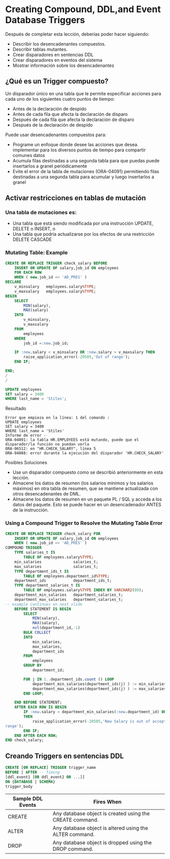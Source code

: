 # Creating Compound, DDL,and Event Database Triggers
Después de completar esta lección, deberías poder hacer
siguiendo:
- Describir los desencadenantes compuestos.
- Describir tablas mutantes.
- Crear disparadores en sentencias DDL
- Crear disparadores en eventos del sistema
- Mostrar información sobre los desencadenantes

## ¿Qué es un Trigger compuesto?
Un disparador único en una tabla que le permite especificar acciones para cada uno de los siguientes cuatro puntos de tiempo:
- Antes de la declaración de despido
- Antes de cada fila que afecta la declaración de disparo
- Después de cada fila que afecta la declaración de disparo
- Después de la declaración de despido


Puede usar desencadenantes compuestos para:
- Programe un enfoque donde desee las acciones que desea. implementar para los diversos puntos de tiempo para compartir comunes datos
- Acumula filas destinadas a una segunda tabla para que puedas puede insertarlos a granel periódicamente
- Evite el error de la tabla de mutaciones (ORA-04091) permitiendo filas destinadas a una segunda tabla para acumular y luego insertarlos a granel



## Activar restricciones en tablas de mutación
### Una tabla de mutaciones es:
- Una tabla que está siendo modificada por una instrucción UPDATE, DELETE o INSERT, o
- Una tabla que podría actualizarse por los efectos de una restricción DELETE CASCADE
### Mutating Table: Example

```sql
CREATE OR REPLACE TRIGGER check_salary BEFORE
    INSERT OR UPDATE OF salary,job_id ON employees
    FOR EACH ROW
    WHEN ( new.job_id <> 'AD_PRES' )
DECLARE
    v_minsalary   employees.salary%TYPE;
    v_maxsalary   employees.salary%TYPE;
BEGIN
    SELECT
        MIN(salary),
        MAX(salary)
    INTO
        v_minsalary,
        v_maxsalary
    FROM
        employees
    WHERE
        job_id =:new.job_id;

    IF :new.salary < v_minsalary OR :new.salary > v_maxsalary THEN
        raise_application_error(-20505,'Out of range');
    END IF;

END;
/
/
```

```sql
UPDATE employees
SET salary = 3400
WHERE last_name = 'Stiles';
```
Resultado
```
Error que empieza en la línea: 1 del comando :
UPDATE employees
SET salary = 3400
WHERE last_name = 'Stiles'
Informe de error -
ORA-04091: la tabla HR.EMPLOYEES está mutando, puede que el disparador/la función no puedan verla
ORA-06512: en "HR.CHECK_SALARY", línea 5
ORA-04088: error durante la ejecución del disparador 'HR.CHECK_SALARY'
```
Posibles Soluciones

- Use un disparador compuesto como se describió anteriormente en esta lección.
- Almacene los datos de resumen (los salarios mínimos y los salarios máximos) en otra tabla de resumen, que se mantiene actualizada con otros desencadenantes de DML.
- Almacene los datos de resumen en un paquete PL / SQL y acceda a los datos del paquete. Esto se puede hacer en un desencadenador ANTES de la instrucción.

### Using a Compound Trigger to Resolve the Mutating Table Error

```sql
CREATE OR REPLACE TRIGGER check_salary FOR
    INSERT OR UPDATE OF salary,job_id ON employees
    WHEN ( new.job_id <> 'AD_PRES' )
COMPOUND TRIGGER
    TYPE salaries_t IS
        TABLE OF employees.salary%TYPE;
    min_salaries              salaries_t;
    max_salaries              salaries_t;
    TYPE department_ids_t IS
        TABLE OF employees.department_id%TYPE;
    department_ids            department_ids_t;
    TYPE department_salaries_t IS
        TABLE OF employees.salary%TYPE INDEX BY VARCHAR2(80);
    department_min_salaries   department_salaries_t;
    department_max_salaries   department_salaries_t;
-- example continues on next slide
    BEFORE STATEMENT IS BEGIN
        SELECT
            MIN(salary),
            MAX(salary),
            nvl(department_id,-1)
        BULK COLLECT
        INTO
            min_salaries,
            max_salaries,
            department_ids
        FROM
            employees
        GROUP BY
            department_id;

        FOR j IN 1..department_ids.count () LOOP
            department_min_salaries(department_ids(j) ) := min_salaries(j);
            department_max_salaries(department_ids(j) ) := max_salaries(j);
        END LOOP;

    END BEFORE STATEMENT;
    AFTER EACH ROW IS BEGIN
        IF :new.salary < department_min_salaries(:new.department_id) OR :new.salary > department_max_salaries(:new.department_id)
        THEN
            raise_application_error(-20505,'New Salary is out of acceptable
range');
        END IF;
    END AFTER EACH ROW;
END check_salary;

```
## Creando Triggers en sentencias DDL
```sql
CREATE [OR REPLACE] TRIGGER trigger_name
BEFORE | AFTER -- Timing
[ddl_event1 [OR ddl_event2 OR ...]]
ON {DATABASE | SCHEMA}
trigger_body
```

|Sample DDL Events| Fires When|
|---|---|
|CREATE |Any database object is created using the CREATE command.|
|ALTER |Any database object is altered using the ALTER command.|
|DROP |Any database object is dropped using the DROP command.|
